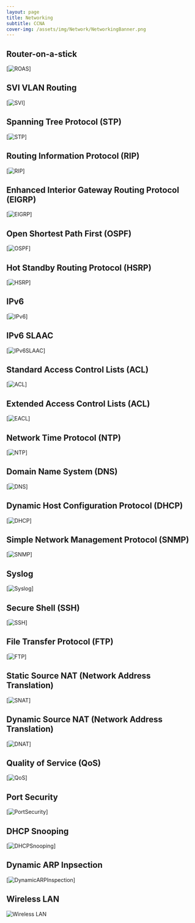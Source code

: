 ```yaml
---
layout: page
title: Networking
subtitle: CCNA
cover-img: /assets/img/Network/NetworkingBanner.png
---
```


## Router-on-a-stick
[![ROAS](/assets/img/Network/Router-on-a-stick.png)]

## SVI VLAN Routing
[![SVI](/assets/img/Network/SVI.png)]

## Spanning Tree Protocol (STP)
[![STP](/assets/img/Network/STP.png)]

## Routing Information Protocol (RIP)
[![RIP](/assets/img/Network/RIP.png)]

## Enhanced Interior Gateway Routing Protocol (EIGRP)
[![EIGRP](/assets/img/Network/EIGRP.png)]

## Open Shortest Path First (OSPF)
[![OSPF](/assets/img/Network/OSPF.png)]

##  Hot Standby Routing Protocol (HSRP)
[![HSRP](/assets/img/Network/HSRP.png)]

## IPv6
[![IPv6](/assets/img/Network/IPv6.png)]

## IPv6 SLAAC
[![IPv6SLAAC](/assets/img/Network/IPv6-SLAAC.png)]

## Standard Access Control Lists (ACL)
[![ACL](/assets/img/Network/ACL.png)]

## Extended Access Control Lists (ACL)
[![EACL](/assets/img/Network/EACL.png)]

## Network Time Protocol (NTP)
[![NTP](/assets/img/Network/NTP.png)]

## Domain Name System (DNS)
[![DNS](/assets/img/Network/DNS.png)]

## Dynamic Host Configuration Protocol (DHCP)
[![DHCP](/assets/img/Network/DHCP.png)]

## Simple Network Management Protocol (SNMP)
[![SNMP](/assets/img/Network/SNMP.png)]

## Syslog
[![Syslog](/assets/img/Network/Syslog.png)]

## Secure Shell (SSH)
[![SSH](/assets/img/Network/SSH.png)]

## File Transfer Protocol (FTP)
[![FTP](/assets/img/Network/FTP.png)]

## Static Source NAT (Network Address Translation)
[![SNAT](/assets/img/Network/SNAT.png)]

## Dynamic Source NAT (Network Address Translation)
[![DNAT](/assets/img/Network/DNAT.png)]

## Quality of Service (QoS)
[![QoS](/assets/img/Network/QoS.png)]

## Port Security
[![PortSecurity](/assets/img/Network/PortSecurity.png)]

## DHCP Snooping
[![DHCPSnooping](/assets/img/Network/DHCPSnooping.png)]

## Dynamic ARP Inpsection
[![DynamicARPInspection](/assets/img/Network/DynamicARPInspection.png)]

## Wireless LAN
![Wireless LAN](/assets/img/Network/WirelessLAN.png)
